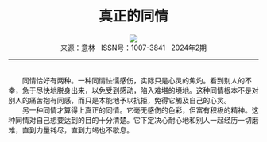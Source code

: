 # <center>真正的同情</center>

<div align=center><img src="http://fslib.vip.qikan.cn/img.ashx?key=%d7%f7%d5%df%a3%ba%5b%b0%c2%b5%d8%c0%fb%5d+%cb%b9%b5%d9%b7%d2%a1%a4%b4%c4%cd%fe%b8%f1"></div>

<center>来源：意林   ISSN号：1007-3841   2024年2期</center>

* * *

<br>　　同情恰好有两种。一种同情怯懦感伤，实际只是心灵的焦灼。看到别人的不幸，急于尽快地脱身出来，以免受到感动，陷入难堪的境地。这种同情根本不是对别人的痛苦抱有同感，而只是本能地予以抗拒，免得它觸及自己的心灵。  
　　另一种同情才算得上真正的同情。它毫无感伤的色彩，但富有积极的精神。这种同情对自己想要达到的目的十分清楚。它下定决心耐心地和别人一起经历一切磨难，直到力量耗尽，直到力竭也不歇息。
